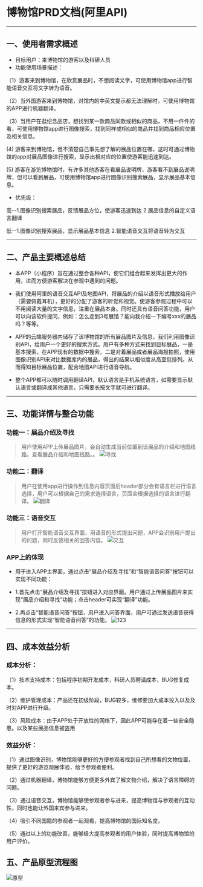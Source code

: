 # 博物馆PRD文档(阿里API)
************
## 一、使用者需求概述
* 目标用户：来博物馆的游客以及科研人员
* 功能使用场景描述：

（1）游客来到博物馆，在欣赏展品时，不想阅读文字，可使用博物馆app进行智能语音交互将文字转为语音。

（2）当外国游客来到博物馆，对馆内的中英文提示都无法理解时，可使用博物馆的APP进行机器翻译。

（3）当用户在逛纪念品店，想找到某一款商品同款或相似的商品，不用一件件的看，可使用博物馆app进行图像搜索，找到同样或相似的商品并找到商品相应位置及相关信息。

 (4) 游客来到博物馆，但不清楚自己事先想了解的展品位置在哪，这时可通过博物馆的app对展品图像进行搜索，显示出相对应的位置使游客能迅速到达。

 (5) 游客在游览博物馆时，有许多其他游客在看展品说明牌，游客看不到展品说明牌，但可以看到展品，可使用博物馆app进行图像识别搜索展品，显示展品基本信息。

* 优先级：

高--1.图像识别搜索展品，反馈展品方位，使游客迅速到达
  2.展品信息的自定义语言翻译

低--1.图像识别搜索展品，显示展品基本信息
    2.智能语音交互将语音转为交互
****************
## 二、产品主要概述总结
* 本APP（小程序）旨在通过整合各种API，使它们组合起来发挥出更大的作用，进而方便游客解决在参观中遇到的问题。

* 我们使用阿里的语音交互API及地图API，将展品的介绍以语音形式播放给用户（需要佩戴耳机），更好的分配了游客的听觉和视觉。使游客参观过程中可以不用阅读大量的文字信息，注重在展品本身。同时还具有语音问答功能，用户可以向该软件提问，例如：怎么走到3号展馆？能向我介绍一下编号xxx的展品吗？等等。

* APP的云端服务器内储存了该博物馆的所有展品图片及信息，我们利用图像识别API，给用户一个更好的搜索方式。用户有多种方式来找到目标展品，一是基本搜索，在APP现有的数据中搜索，二是对着展品或者展品海报拍照，使用图像识别API来对比数据库内的展品，得出的结果以相似度从高至低排列。从而得知目标展品位置，配合地图API进行语音导航。

* 整个APP都可以随时调用翻译API，默认语言是手机系统语言，如需要显示默认语言或翻译成其他语言，只需要长按文字就可进行翻译。
***************
## 三、功能详情与整合功能
### 功能一：展品介绍及寻找
>用户使用APP上传展品图片，会自动生成当前位置到该展品的介绍和地图线路。查看展品介绍和地图线路。。
![寻找](https://images.gitee.com/uploads/images/2019/1112/232517_e36c4797_1648154.png "寻找.png")

### 功能二：翻译
>用户在使用app进行操作到信息内容页面后header部分会有语言栏进行语言选择，用户可以根据自己的需求选择语言，页面会根据选择的语言进行翻译。
![翻译](https://images.gitee.com/uploads/images/2019/1112/232547_50e8a573_1648154.jpeg "翻译.jpg")

### 功能三：语音交互
>用户打开智能语音交互界面，用语音的形式提出问题，APP会识别用户提出的问题，同时反馈相关的回答内容。
![交互](https://images.gitee.com/uploads/images/2019/1112/232616_3f968ece_1648154.jpeg "交互.jpg")

### APP上的体现
* 用于进入APP主界面，通过点击“展品介绍及寻找”和“智能语音问答”按钮可以实现不同功能：

* 1.首先点击“展品介绍及寻找”按钮进入对应界面。用户通过上传展品图片来实现“展品介绍和寻找”功能；点击header可实现“翻译”功能。

* 2.再点击“智能语音问答”按钮，用户进入问答界面，用户可通过发送语音获得信息的形式实现“智能语音问答”的功能。
![123](https://images.gitee.com/uploads/images/2019/1112/232735_55d0f32e_1648154.png "123.png")
********************
## 四、成本效益分析
### 成本分析：

（1）技术支持成本：包括程序初期开发成本，科研人员聘请成本，BUG修复成本。

（2）维护管理成本：产品还在初级阶段，BUG较多，维修要加大成本投入以及及时对APP进行升级。

（3）风险成本：由于APP处于开放性的网络下，因此APP可能存在着一些安全隐患。以及某些展品信息被盗用
### 效益分析：

（1）通过图像识别，博物馆能够更好的方便参观者找到自己所想看的文物位置，提供了更好的游览观展体验，给予参观者便利。

（2）通过机器翻译，博物馆能够方便更多外宾了解文物介绍，解决了语言障碍的问题。

（3）通过语音交互，博物馆能够使参观者参与进来，提高博物馆与参观者的互动性，同时也能让外国来宾参与进来。

（4）吸引不同国籍的参观者一起观看，提高博物馆的国际知名度。

（5）通过以上的功能改善，能够极大提高参观者的用户体验，同时提高博物馆的用户评价。
## 五、产品原型流程图
![原型](https://images.gitee.com/uploads/images/2019/1112/233144_53899f0f_1648154.png "图帮主3402690.png")

